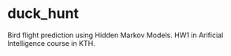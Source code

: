 # duck_hunt
Bird flight prediction using Hidden Markov Models.
HW1 in Arificial Intelligence course in KTH.
